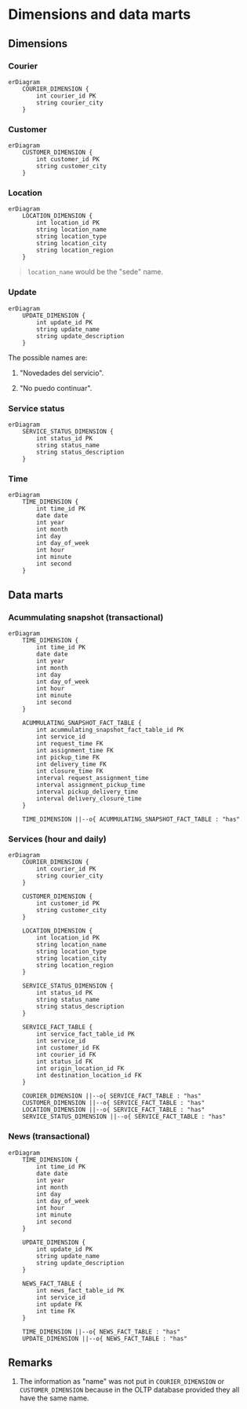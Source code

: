 # Dimensions and data marts

## Dimensions

### Courier

```MERMAID
erDiagram
    COURIER_DIMENSION {
        int courier_id PK
        string courier_city
    }
```

### Customer

```MERMAID
erDiagram
    CUSTOMER_DIMENSION {
        int customer_id PK
        string customer_city
    }
```

### Location

```MERMAID
erDiagram
    LOCATION_DIMENSION {
        int location_id PK
        string location_name
        string location_type
        string location_city
        string location_region
    }
```

> `location_name` would be the "sede" name.

### Update

```MERMAID
erDiagram
    UPDATE_DIMENSION {
        int update_id PK
        string update_name
        string update_description
    }
```

The possible names are:

1. "Novedades del servicio".

2. "No puedo continuar".

### Service status

```MERMAID
erDiagram
    SERVICE_STATUS_DIMENSION {
        int status_id PK
        string status_name
        string status_description
    }
```

### Time

```MERMAID
erDiagram
    TIME_DIMENSION {
        int time_id PK
        date date
        int year
        int month
        int day
        int day_of_week
        int hour
        int minute
        int second
    }
```

## Data marts

### Acummulating snapshot (transactional)

```MERMAID
erDiagram
    TIME_DIMENSION {
        int time_id PK
        date date
        int year
        int month
        int day
        int day_of_week
        int hour
        int minute
        int second
    }

    ACUMMULATING_SNAPSHOT_FACT_TABLE {
        int acummulating_snapshot_fact_table_id PK
        int service_id
        int request_time FK
        int assignment_time FK
        int pickup_time FK
        int delivery_time FK
        int closure_time FK
        interval request_assignment_time
        interval assignment_pickup_time
        interval pickup_delivery_time
        interval delivery_closure_time
    }

    TIME_DIMENSION ||--o{ ACUMMULATING_SNAPSHOT_FACT_TABLE : "has"
```

### Services (hour and daily)

```MERMAID
erDiagram
    COURIER_DIMENSION {
        int courier_id PK
        string courier_city
    }

    CUSTOMER_DIMENSION {
        int customer_id PK
        string customer_city
    }

    LOCATION_DIMENSION {
        int location_id PK
        string location_name
        string location_type
        string location_city
        string location_region
    }

    SERVICE_STATUS_DIMENSION {
        int status_id PK
        string status_name
        string status_description
    }

    SERVICE_FACT_TABLE {
        int service_fact_table_id PK
        int service_id
        int customer_id FK
        int courier_id FK
        int status_id FK
        int origin_location_id FK
        int destination_location_id FK
    }

    COURIER_DIMENSION ||--o{ SERVICE_FACT_TABLE : "has"
    CUSTOMER_DIMENSION ||--o{ SERVICE_FACT_TABLE : "has"
    LOCATION_DIMENSION ||--o{ SERVICE_FACT_TABLE : "has"
    SERVICE_STATUS_DIMENSION ||--o{ SERVICE_FACT_TABLE : "has"
```

### News (transactional)

```MERMAID
erDiagram
    TIME_DIMENSION {
        int time_id PK
        date date
        int year
        int month
        int day
        int day_of_week
        int hour
        int minute
        int second
    }

    UPDATE_DIMENSION {
        int update_id PK
        string update_name
        string update_description
    }

    NEWS_FACT_TABLE {
        int news_fact_table_id PK
        int service_id
        int update FK
        int time FK
    }

    TIME_DIMENSION ||--o{ NEWS_FACT_TABLE : "has"
    UPDATE_DIMENSION ||--o{ NEWS_FACT_TABLE : "has"
```

## Remarks

1. The information as "name" was not put in `COURIER_DIMENSION` or `CUSTOMER_DIMENSION` because in the OLTP database provided they all have the same name.
